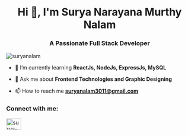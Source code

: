 <h1 align="center">Hi 👋, I'm Surya Narayana Murthy Nalam</h1>
<h3 align="center">A Passionate Full Stack Developer</h3>

<p align="left"> <img src="https://komarev.com/ghpvc/?username=suryanalam&label=Profile%20views&color=0e75b6&style=flat" alt="suryanalam" /> </p>

- 🌱 I’m currently learning **ReactJs, NodeJs, ExpressJs, MySQL**

- 💬 Ask me about **Frontend Technologies and Graphic Designing**

- 📫 How to reach me **suryanalam3011@gmail.com**

<h3 align="left">Connect with me:</h3>
<p align="left">
<a href="https://linkedin.com/in/surya-narayana-murthy-nalam" target="blank"><img align="center" src="https://raw.githubusercontent.com/rahuldkjain/github-profile-readme-generator/master/src/images/icons/Social/linked-in-alt.svg" alt="surya-narayana-murthy-nalam" height="30" width="40" /></a>
</p>
